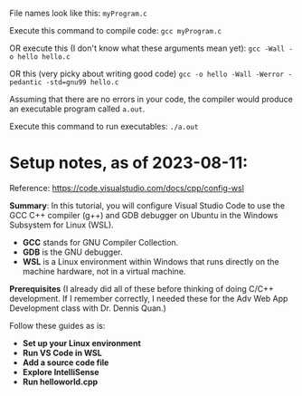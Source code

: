 File names look like this: `myProgram.c`

Execute this command to compile code: `gcc myProgram.c`

OR execute this (I don't know what these arguments mean yet): `gcc -Wall -o hello hello.c`

OR this (very picky about writing good code) `gcc -o hello -Wall -Werror -pedantic -std=gnu99 hello.c`

Assuming that there are no errors in your code, the compiler would produce an executable program called `a.out`.

Execute this command to run executables: `./a.out`

# Setup notes, as of 2023-08-11:
Reference: https://code.visualstudio.com/docs/cpp/config-wsl

**Summary**: In this tutorial, you will configure Visual Studio Code to use the GCC C++ compiler (g++) and GDB debugger on Ubuntu in the Windows Subsystem for Linux (WSL).
- **GCC** stands for GNU Compiler Collection.
- **GDB** is the GNU debugger.
- **WSL** is a Linux environment within Windows that runs directly on the machine hardware, not in a virtual machine.

**Prerequisites** (I already did all of these before thinking of doing C/C++ development. If I remember correctly, I needed these for the Adv Web App Development class with Dr. Dennis Quan.)

Follow these guides as is:
- **Set up your Linux environment**
- **Run VS Code in WSL**
- **Add a source code file**
- **Explore IntelliSense**
- **Run helloworld.cpp**

